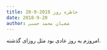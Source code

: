 ```yaml
---
title: خاطره روز 2018-9-20
date: 2018-9-20
author: شعبان محمد حسنی
---
```


امروزم یه روز عادی بود مثل روزای گذشته.